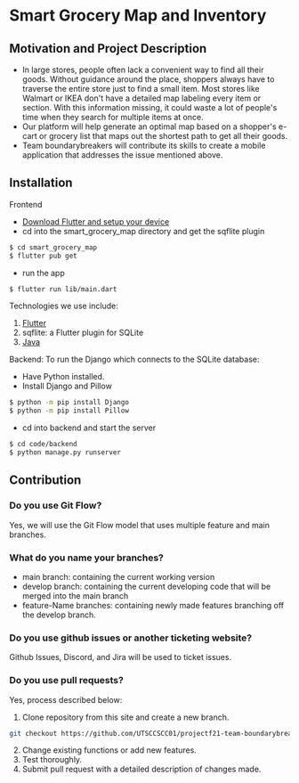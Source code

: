 # Smart Grocery Map and Inventory
## Motivation and Project Description
- In large stores, people often lack a convenient way to find all their goods. Without guidance around the place, shoppers always have to traverse the entire store just to find a small item. Most stores like Walmart or IKEA don't have a detailed map labeling every item or section. With this information missing, it could waste a lot of people's time when they search for multiple items at once. 
- Our platform will help generate an optimal map based on a shopper's e-cart or grocery list that maps out the shortest path to get all their goods.
- Team boundarybreakers will contribute its skills to create a mobile application that addresses the issue mentioned above.
## Installation
Frontend
- [Download Flutter and setup your device](https://flutter.dev/docs/get-started/install)
- cd into the smart_grocery_map directory and get the sqflite plugin
```sh
$ cd smart_grocery_map
$ flutter pub get
```
- run the app
```sh
$ flutter run lib/main.dart
```
Technologies we use include: 
1. [Flutter](https://flutter.dev/docs/get-started/install)
2. sqflite: a Flutter plugin for SQLite
3. [Java](https://www.java.com/en/download/manual.jsp)

Backend: To run the Django which connects to the SQLite database:
- Have Python installed.
- Install Django and Pillow
```sh
$ python -m pip install Django
$ python -m pip install Pillow
```
- cd into backend and start the server
```sh
$ cd code/backend
$ python manage.py runserver
```
## Contribution
### Do you use Git Flow? 
Yes, we will use the Git Flow model that uses multiple feature and main branches. 
### What do you name your branches? 
- main branch: containing the current working version
- develop branch: containing the current developing code that will be merged into the main branch
- feature-Name branches: containing newly made features branching off the develop branch. 
### Do you use github issues or another ticketing website? 
Github Issues, Discord, and Jira will be used to ticket issues.
### Do you use pull requests? 
Yes, process described below: 
1. Clone repository from this site and create a new branch.
```sh
git checkout https://github.com/UTSCCSCC01/projectf21-team-boundarybreakers -b name_for_new_branch
```
2. Change existing functions or add new features.
3. Test thoroughly.
4. Submit pull request with a detailed description of changes made. 
